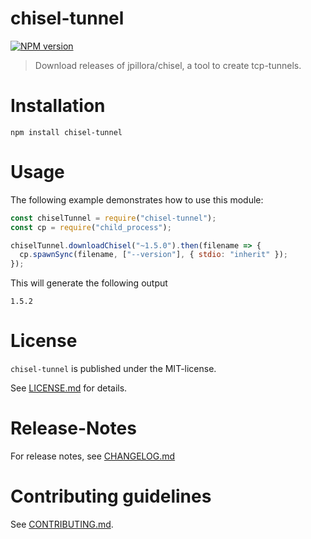 # chisel-tunnel

[![NPM version](https://img.shields.io/npm/v/chisel-tunnel.svg)](https://npmjs.com/package/chisel-tunnel)

> Download releases of jpillora/chisel, a tool to create tcp-tunnels.

# Installation

```
npm install chisel-tunnel
```

# Usage

The following example demonstrates how to use this module:

```js
const chiselTunnel = require("chisel-tunnel");
const cp = require("child_process");

chiselTunnel.downloadChisel("~1.5.0").then(filename => {
  cp.spawnSync(filename, ["--version"], { stdio: "inherit" });
});
```

This will generate the following output

```
1.5.2
```

# License

`chisel-tunnel` is published under the MIT-license.

See [LICENSE.md](LICENSE.md) for details.

# Release-Notes

For release notes, see [CHANGELOG.md](CHANGELOG.md)

# Contributing guidelines

See [CONTRIBUTING.md](CONTRIBUTING.md).
